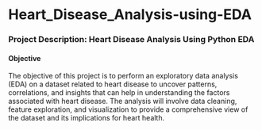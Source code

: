 # Heart_Disease_Analysis-using-EDA
### Project Description: Heart Disease Analysis Using Python EDA
#### Objective

The objective of this project is to perform an exploratory data analysis (EDA) on a dataset related to heart disease to uncover patterns, correlations, and insights that can help in understanding the factors associated with heart disease. The analysis will involve data cleaning, feature exploration, and visualization to provide a comprehensive view of the dataset and its implications for heart health.
